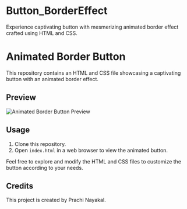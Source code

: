 # Button_BorderEffect
Experience captivating button with mesmerizing animated border effect crafted using HTML and CSS.

# Animated Border Button

This repository contains an HTML and CSS file showcasing a captivating button with an animated border effect.

## Preview

![Animated Border Button Preview](animated_button.gif)

## Usage

1. Clone this repository.
2. Open `index.html` in a web browser to view the animated button.

Feel free to explore and modify the HTML and CSS files to customize the button according to your needs.

## Credits

This project is created by Prachi Nayakal.
